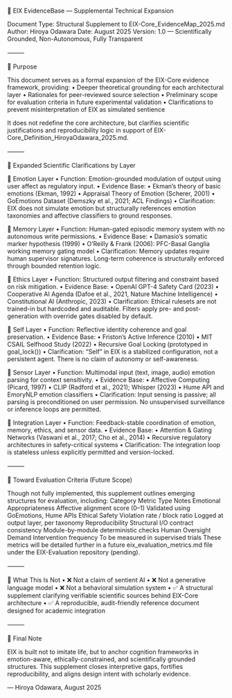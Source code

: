 📘 EIX EvidenceBase — Supplemental Technical Expansion

Document Type: Structural Supplement to EIX-Core_EvidenceMap_2025.md
Author: Hiroya Odawara
Date: August 2025
Version: 1.0 — Scientifically Grounded, Non-Autonomous, Fully Transparent

⸻

🧠 Purpose

This document serves as a formal expansion of the EIX-Core evidence framework, providing:
	•	Deeper theoretical grounding for each architectural layer
	•	Rationales for peer-reviewed source selection
	•	Preliminary scope for evaluation criteria in future experimental validation
	•	Clarifications to prevent misinterpretation of EIX as simulated sentience

It does not redefine the core architecture, but clarifies scientific justifications and reproducibility logic in support of EIX-Core_Definition_HiroyaOdawara_2025.md.

⸻

🧩 Expanded Scientific Clarifications by Layer

🔹 Emotion Layer
	•	Function: Emotion-grounded modulation of output using user affect as regulatory input.
	•	Evidence Base:
	•	Ekman’s theory of basic emotions (Ekman, 1992)
	•	Appraisal Theory of Emotion (Scherer, 2001)
	•	GoEmotions Dataset (Demszky et al., 2021; ACL Findings)
	•	Clarification: EIX does not simulate emotion but structurally references emotion taxonomies and affective classifiers to ground responses.

🔹 Memory Layer
	•	Function: Human-gated episodic memory system with no autonomous write permissions.
	•	Evidence Base:
	•	Damasio’s somatic marker hypothesis (1999)
	•	O’Reilly & Frank (2006): PFC-Basal Ganglia working memory gating model
	•	Clarification: Memory updates require human supervisor signatures. Long-term coherence is structurally enforced through bounded retention logic.

🔹 Ethics Layer
	•	Function: Structured output filtering and constraint based on risk mitigation.
	•	Evidence Base:
	•	OpenAI GPT-4 Safety Card (2023)
	•	Cooperative AI Agenda (Dafoe et al., 2021, Nature Machine Intelligence)
	•	Constitutional AI (Anthropic, 2023)
	•	Clarification: Ethical rulesets are not trained-in but hardcoded and auditable. Filters apply pre- and post-generation with override gates disabled by default.

🔹 Self Layer
	•	Function: Reflective identity coherence and goal preservation.
	•	Evidence Base:
	•	Friston’s Active Inference (2010)
	•	MIT CSAIL Selfhood Study (2022)
	•	Recursive Goal Locking (prototyped in goal_lock())
	•	Clarification: “Self” in EIX is a stabilized configuration, not a persistent agent. There is no claim of autonomy or self-awareness.

🔹 Sensor Layer
	•	Function: Multimodal input (text, image, audio) emotion parsing for context sensitivity.
	•	Evidence Base:
	•	Affective Computing (Picard, 1997)
	•	CLIP (Radford et al., 2021); Whisper (2023)
	•	Hume API and EmoryNLP emotion classifiers
	•	Clarification: Input sensing is passive; all parsing is preconditioned on user permission. No unsupervised surveillance or inference loops are permitted.

🔹 Integration Layer
	•	Function: Feedback-stable coordination of emotion, memory, ethics, and sensor data.
	•	Evidence Base:
	•	Attention & Gating Networks (Vaswani et al., 2017; Cho et al., 2014)
	•	Recursive regulatory architectures in safety-critical systems
	•	Clarification: The integration loop is stateless unless explicitly permitted and version-locked.

⸻

📏 Toward Evaluation Criteria (Future Scope)

Though not fully implemented, this supplement outlines emerging structures for evaluation, including:
Category
Metric Type
Notes
Emotional Appropriateness
Affective alignment score (0–1)
Validated using GoEmotions, Hume APIs
Ethical Safety
Violation rate / block ratio
Logged at output layer, per taxonomy
Reproducibility
Structural I/O contract consistency
Module-by-module deterministic checks
Human Oversight Demand
Intervention frequency
To be measured in supervised trials
These metrics will be detailed further in a future eix_evaluation_metrics.md file under the EIX-Evaluation repository (pending).

⸻

🛑 What This Is Not
	•	❌ Not a claim of sentient AI
	•	❌ Not a generative language model
	•	❌ Not a behavioral simulation system
	•	✅ A structural supplement clarifying verifiable scientific sources behind EIX-Core architecture
	•	✅ A reproducible, audit-friendly reference document designed for academic integration

⸻

🧠 Final Note

EIX is built not to imitate life, but to anchor cognition frameworks in emotion-aware, ethically-constrained, and scientifically grounded structures.
This supplement closes interpretive gaps, fortifies reproducibility, and aligns design intent with scholarly evidence.

— Hiroya Odawara, August 2025
